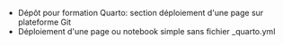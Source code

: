 * Dépôt pour formation Quarto: section déploiement d'une page sur plateforme Git
* Déploiement d'une page ou notebook simple sans fichier _quarto.yml


